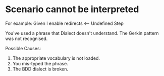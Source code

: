
Scenario cannot be interpreted
==============================

For example:
	Given I enable redirects <-- Undefined Step

You've used a phrase that Dialect doesn't understand. The Gerkin pattern was not recognised.

Possible Causes:

1) The appropriate vocabulary is not loaded.
2) You mis-typed the phrase.
3) The BDD dialect is broken.



